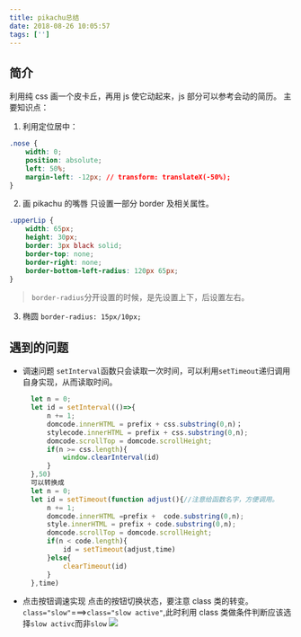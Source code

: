 ```yaml
---
title: pikachu总结
date: 2018-08-26 10:05:57
tags: ['']
---
```


## 简介

利用纯 css 画一个皮卡丘，再用 js 使它动起来，js 部分可以参考会动的简历。
主要知识点：

1. 利用定位居中：

```css
.nose {
	width: 0;
	position: absolute;
	left: 50%;
	margin-left: -12px; // transform: translateX(-50%);
}
```

2. 画 pikachu 的嘴唇
   只设置一部分 border 及相关属性。

```css
.upperLip {
	width: 65px;
	height: 30px;
	border: 3px black solid;
	border-top: none;
	border-right: none;
	border-bottom-left-radius: 120px 65px;
}
```

> `border-radius`分开设置的时候，是先设置上下，后设置左右。

3. 椭圆
   `border-radius: 15px/10px;`

## 遇到的问题

- 调速问题
  `setInterval`函数只会读取一次时间，可以利用`setTimeout`递归调用自身实现，从而读取时间。
  ```js
    let n = 0;
    let id = setInterval(()=>{
        n += 1;
        domcode.innerHTML = prefix + css.substring(0,n)；
        stylecode.innerHTML = prefix + css.substring(0,n);
        domcode.scrollTop = domcode.scrollHeight;
        if(n >= css.length){
            window.clearInterval(id)
        }
    },50)
    可以转换成
    let n = 0;
    let id = setTimeout(function adjust(){//注意给函数名字，方便调用。
        n += 1;
        domcode.innerHTML =prefix +  code.substring(0,n);
        style.innerHTML = prefix + code.substring(0,n);
        domcode.scrollTop = domcode.scrollHeight;
        if(n < code.length){
            id = setTimeout(adjust,time)
        }else{
            clearTimeout(id)
        }
    },time)
  ```
- 点击按钮调速实现
  点击的按钮切换状态，要注意 class 类的转变。`class="slow"`===>`class="slow active"`,此时利用 class 类做条件判断应该选择`slow activc`而非`slow`
  ![](https://upload-images.jianshu.io/upload_images/12812641-720d3c7e444085c3.png?imageMogr2/auto-orient/strip%7CimageView2/2/w/1240)
